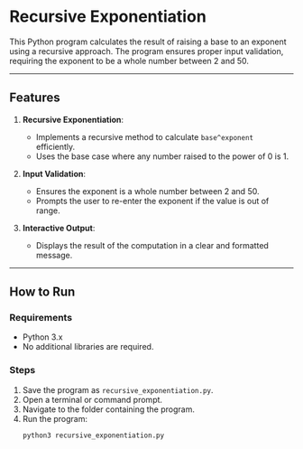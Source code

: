 # Recursive Exponentiation

This Python program calculates the result of raising a base to an exponent using a recursive approach. The program ensures proper input validation, requiring the exponent to be a whole number between 2 and 50.

---

## **Features**
1. **Recursive Exponentiation**:
   - Implements a recursive method to calculate `base^exponent` efficiently.
   - Uses the base case where any number raised to the power of 0 is 1.

2. **Input Validation**:
   - Ensures the exponent is a whole number between 2 and 50.
   - Prompts the user to re-enter the exponent if the value is out of range.

3. **Interactive Output**:
   - Displays the result of the computation in a clear and formatted message.

---

## **How to Run**

### **Requirements**
- Python 3.x
- No additional libraries are required.

### **Steps**
1. Save the program as `recursive_exponentiation.py`.
2. Open a terminal or command prompt.
3. Navigate to the folder containing the program.
4. Run the program:
   ```bash
   python3 recursive_exponentiation.py
